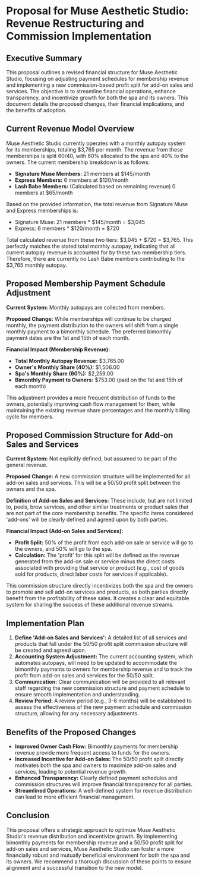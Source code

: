 # Proposal for Muse Aesthetic Studio: Revenue Restructuring and Commission Implementation

## Executive Summary

This proposal outlines a revised financial structure for Muse Aesthetic Studio, focusing on adjusting payment schedules for membership revenue and implementing a new commission-based profit split for add-on sales and services. The objective is to streamline financial operations, enhance transparency, and incentivize growth for both the spa and its owners. This document details the proposed changes, their financial implications, and the benefits of adoption.

## Current Revenue Model Overview

Muse Aesthetic Studio currently operates with a monthly autopay system for its memberships, totaling $3,765 per month. The revenue from these memberships is split 60/40, with 60% allocated to the spa and 40% to the owners. The current membership breakdown is as follows:

*   **Signature Muse Members:** 21 members at $145/month
*   **Express Members:** 6 members at $120/month
*   **Lash Babe Members:** (Calculated based on remaining revenue) 0 members at $65/month

Based on the provided information, the total revenue from Signature Muse and Express memberships is:

*   Signature Muse: 21 members * $145/month = $3,045
*   Express: 6 members * $120/month = $720

Total calculated revenue from these two tiers: $3,045 + $720 = $3,765. This perfectly matches the stated total monthly autopay, indicating that all current autopay revenue is accounted for by these two membership tiers. Therefore, there are currently no Lash Babe members contributing to the $3,765 monthly autopay.

## Proposed Membership Payment Schedule Adjustment

**Current System:** Monthly autopays are collected from members.

**Proposed Change:** While memberships will continue to be charged monthly, the payment distribution to the owners will shift from a single monthly payment to a bimonthly schedule. The preferred bimonthly payment dates are the 1st and 15th of each month.

**Financial Impact (Membership Revenue):**

*   **Total Monthly Autopay Revenue:** $3,765.00
*   **Owner's Monthly Share (40%):** $1,506.00
*   **Spa's Monthly Share (60%):** $2,259.00
*   **Bimonthly Payment to Owners:** $753.00 (paid on the 1st and 15th of each month)

This adjustment provides a more frequent distribution of funds to the owners, potentially improving cash flow management for them, while maintaining the existing revenue share percentages and the monthly billing cycle for members.

## Proposed Commission Structure for Add-on Sales and Services

**Current System:** Not explicitly defined, but assumed to be part of the general revenue.

**Proposed Change:** A new commission structure will be implemented for all add-on sales and services. This will be a 50/50 profit split between the owners and the spa.

**Definition of Add-on Sales and Services:** These include, but are not limited to, peels, brow services, and other similar treatments or product sales that are not part of the core membership benefits. The specific items considered 'add-ons' will be clearly defined and agreed upon by both parties.

**Financial Impact (Add-on Sales and Services):**

*   **Profit Split:** 50% of the profit from each add-on sale or service will go to the owners, and 50% will go to the spa.
*   **Calculation:** The 'profit' for this split will be defined as the revenue generated from the add-on sale or service minus the direct costs associated with providing that service or product (e.g., cost of goods sold for products, direct labor costs for services if applicable).

This commission structure directly incentivizes both the spa and the owners to promote and sell add-on services and products, as both parties directly benefit from the profitability of these sales. It creates a clear and equitable system for sharing the success of these additional revenue streams.

## Implementation Plan

1.  **Define 'Add-on Sales and Services':** A detailed list of all services and products that fall under the 50/50 profit split commission structure will be created and agreed upon.
2.  **Accounting System Adjustment:** The current accounting system, which automates autopays, will need to be updated to accommodate the bimonthly payments to owners for membership revenue and to track the profit from add-on sales and services for the 50/50 split.
3.  **Communication:** Clear communication will be provided to all relevant staff regarding the new commission structure and payment schedule to ensure smooth implementation and understanding.
4.  **Review Period:** A review period (e.g., 3-6 months) will be established to assess the effectiveness of the new payment schedule and commission structure, allowing for any necessary adjustments.

## Benefits of the Proposed Changes

*   **Improved Owner Cash Flow:** Bimonthly payments for membership revenue provide more frequent access to funds for the owners.
*   **Increased Incentive for Add-on Sales:** The 50/50 profit split directly motivates both the spa and owners to maximize add-on sales and services, leading to potential revenue growth.
*   **Enhanced Transparency:** Clearly defined payment schedules and commission structures will improve financial transparency for all parties.
*   **Streamlined Operations:** A well-defined system for revenue distribution can lead to more efficient financial management.

## Conclusion

This proposal offers a strategic approach to optimize Muse Aesthetic Studio's revenue distribution and incentivize growth. By implementing bimonthly payments for membership revenue and a 50/50 profit split for add-on sales and services, Muse Aesthetic Studio can foster a more financially robust and mutually beneficial environment for both the spa and its owners. We recommend a thorough discussion of these points to ensure alignment and a successful transition to the new model.



